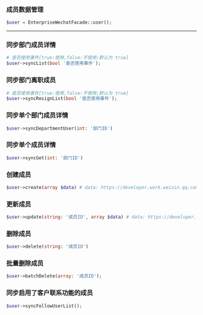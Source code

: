 ### 成员数据管理
```php
$user = EnterpriseWechatFacade::user();
```
---

### 同步部门成员详情
```php
# 是否使用事件[true:使用,false:不使用;默认为 true]
$user->syncList(bool '是否使用事件');  
```

### 同步部门离职成员
```php
# 是否使用事件[true:使用,false:不使用;默认为 true]
$user->syncResignList(bool '是否使用事件');  
```

### 同步单个部门成员详情
```php
$user->syncDepartmentUser(int: '部门ID')
```

### 同步单个成员详情
```php
$user->syncGet(int: '部门ID')
```

### 创建成员
```php
$user->create(array $data) # data: https://developer.work.weixin.qq.com/document/path/90195
```

### 更新成员
```php
$user->update(string: '成员ID', array $data) # data: https://developer.work.weixin.qq.com/document/path/90197
```

### 删除成员
```php
$user->delete(string: '成员ID')
```

### 批量删除成员
```php
$user->batchDelete(array: '成员ID');
```

### 同步启用了客户联系功能的成员
```php
$user->syncFollowUserList();
```
